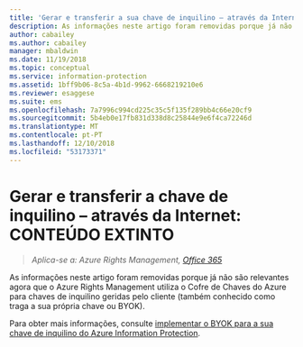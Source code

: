 ```yaml
---
title: 'Gerar e transferir a sua chave de inquilino – através da Internet: CONTEÚDO RETIRADO | Azure RMS'
description: As informações neste artigo foram removidas porque já não são relevantes agora que o Azure Rights Management utiliza o Cofre de Chaves do Azure para chaves de inquilino geridas pelo cliente (também conhecido como traga a sua própria chave ou BYOK).
author: cabailey
ms.author: cabailey
manager: mbaldwin
ms.date: 11/19/2018
ms.topic: conceptual
ms.service: information-protection
ms.assetid: 1bff9b06-8c5a-4b1d-9962-6668219210e6
ms.reviewer: esaggese
ms.suite: ems
ms.openlocfilehash: 7a7996c994cd225c35c5f135f289bb4c66e20cf9
ms.sourcegitcommit: 5b4eb0e17fb831d338d8c25844e9e6f4ca72246d
ms.translationtype: MT
ms.contentlocale: pt-PT
ms.lasthandoff: 12/10/2018
ms.locfileid: "53173371"
---
```

# <a name="generate-and-transfer-your-tenant-key--over-the-internet-retired-content"></a>Gerar e transferir a chave de inquilino – através da Internet: CONTEÚDO EXTINTO

>*Aplica-se a: Azure Rights Management, [Office 365](https://download.microsoft.com/download/E/C/F/ECF42E71-4EC0-48FF-AA00-577AC14D5B5C/Azure_Information_Protection_licensing_datasheet_EN-US.pdf)*

As informações neste artigo foram removidas porque já não são relevantes agora que o Azure Rights Management utiliza o Cofre de Chaves do Azure para chaves de inquilino geridas pelo cliente (também conhecido como traga a sua própria chave ou BYOK). 

Para obter mais informações, consulte [implementar o BYOK para a sua chave de inquilino do Azure Information Protection](plan-implement-tenant-key.md#implementing-byok-for-your-azure-information-protection-tenant-key).